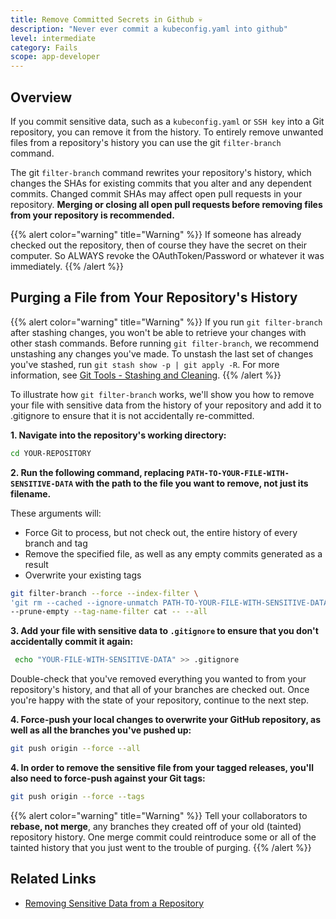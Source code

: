 ```yaml
---
title: Remove Committed Secrets in Github 💀
description: "Never ever commit a kubeconfig.yaml into github"
level: intermediate
category: Fails
scope: app-developer
---
```


## Overview
If you commit sensitive data, such as a `kubeconfig.yaml` or `SSH key` into a Git repository, you can remove it from 
the history. To entirely remove unwanted files from a repository's history you can use the git `filter-branch` command.

The git `filter-branch` command rewrites your repository's history, which changes the SHAs for existing commits that you alter and any dependent commits. Changed commit SHAs may affect open pull requests in your repository. **Merging or closing all open pull requests before removing files from your repository is recommended.** 

{{% alert color="warning"  title="Warning" %}}
If someone has already checked out the repository, then of course they have the secret on their computer. So ALWAYS revoke the OAuthToken/Password or whatever it was immediately.
{{% /alert %}}

## Purging a File from Your Repository's History

{{% alert color="warning"  title="Warning" %}}
If you run `git filter-branch` after stashing changes, you won't be able to retrieve your changes with other 
stash commands. Before running `git filter-branch`, we recommend unstashing any changes you've made. To unstash the 
last set of changes you've stashed, run `git stash show -p | git apply -R`. For more information, see [Git Tools - Stashing and Cleaning](https://git-scm.com/book/en/v2/Git-Tools-Stashing-and-Cleaning).
{{% /alert %}}

To illustrate how `git filter-branch` works, we'll show you how to remove your file with sensitive data from the 
history of your repository and add it to .gitignore to ensure that it is not accidentally re-committed.

**1. Navigate into the repository's working directory:**

```bash
cd YOUR-REPOSITORY
```

**2. Run the following command, replacing `PATH-TO-YOUR-FILE-WITH-SENSITIVE-DATA` with the path to the file you want to remove, 
not just its filename.**

These arguments will:
* Force Git to process, but not check out, the entire history of every branch and tag
* Remove the specified file, as well as any empty commits generated as a result
* Overwrite your existing tags

```bash
git filter-branch --force --index-filter \
'git rm --cached --ignore-unmatch PATH-TO-YOUR-FILE-WITH-SENSITIVE-DATA' \
--prune-empty --tag-name-filter cat -- --all
```

**3. Add your file with sensitive data to `.gitignore` to ensure that you don't accidentally commit it again:**
```bash
 echo "YOUR-FILE-WITH-SENSITIVE-DATA" >> .gitignore
```

Double-check that you've removed everything you wanted to from your repository's history, and that all of your 
branches are checked out. Once you're happy with the state of your repository, continue to the next step.

**4. Force-push your local changes to overwrite your GitHub repository, as well as all the branches you've pushed up:**

```bash
git push origin --force --all
```

**4. In order to remove the sensitive file from your tagged releases, you'll also need to force-push against your Git tags:**
```bash
git push origin --force --tags
```

{{% alert color="warning"  title="Warning" %}}
Tell your collaborators to **rebase, not merge**, any branches they created off of your old (tainted) repository history. 
One merge commit could reintroduce some or all of the tainted history that you just went to the trouble of purging.
{{% /alert %}}

## Related Links
- [Removing Sensitive Data from a Repository](https://help.github.com/articles/removing-sensitive-data-from-a-repository/)
